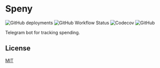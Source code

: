# Speny

![GitHub deployments](https://img.shields.io/github/deployments/shvixxl/speny/Google%20Cloud%20Run?label=deployment&style=for-the-badge) ![GitHub Workflow Status](https://img.shields.io/github/workflow/status/shvixxl/speny/Testing?label=testing&style=for-the-badge) ![Codecov](https://img.shields.io/codecov/c/github/shvixxl/speny?style=for-the-badge&token=MMK9VJ4FGW) ![GitHub](https://img.shields.io/github/license/shvixxl/speny?style=for-the-badge)

Telegram bot for tracking spending.

## License

[MIT](LICENSE)
